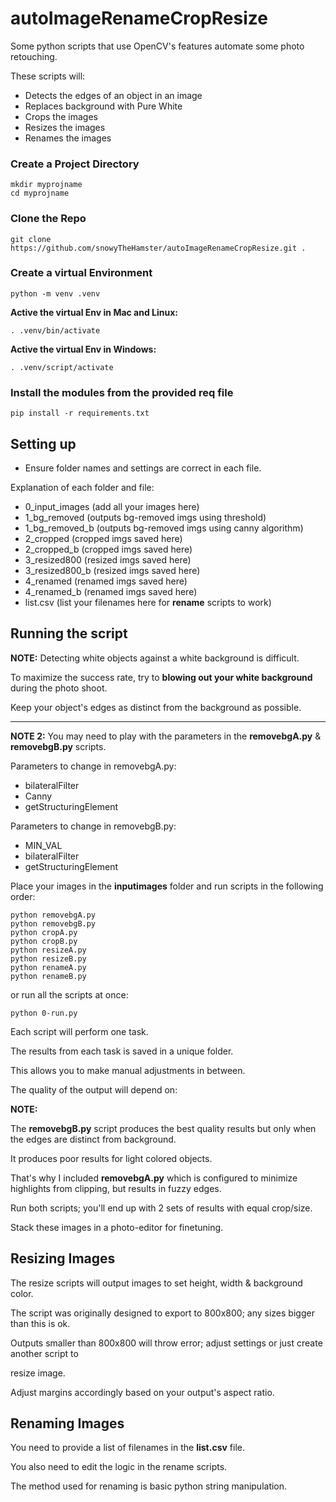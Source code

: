 # autoImageRenameCropResize

Some python scripts that use OpenCV's features automate some photo retouching.

These scripts will:

+ Detects the edges of an object in an image
+ Replaces background with Pure White
+ Crops the images
+ Resizes the images
+ Renames the images

### Create a Project Directory
```
mkdir myprojname
cd myprojname
```

### Clone the Repo
```
git clone https://github.com/snowyTheHamster/autoImageRenameCropResize.git .
```

### Create a virtual Environment
```
python -m venv .venv
```

**Active the virtual Env in Mac and Linux:**
```
. .venv/bin/activate

```

**Active the virtual Env in Windows:**
```
. .venv/script/activate

```

### Install the modules from the provided req file
```
pip install -r requirements.txt
```

## Setting up

+ Ensure folder names and settings are correct in each file.

Explanation of each folder and file:

+ 0_input_images (add all your images here)
+ 1_bg_removed   (outputs bg-removed imgs using threshold)
+ 1_bg_removed_b (outputs bg-removed imgs using canny algorithm)
+ 2_cropped      (cropped imgs saved here)
+ 2_cropped_b    (cropped imgs saved here)
+ 3_resized800   (resized imgs saved here)
+ 3_resized800_b (resized imgs saved here)
+ 4_renamed      (renamed imgs saved here)
+ 4_renamed_b    (renamed imgs saved here)
+ list.csv (list your filenames here for **rename** scripts to work)

## Running the script

**NOTE:** Detecting white objects against a white background is difficult.

To maximize the success rate, try to **blowing out your white background** during the photo shoot.

Keep your object's edges as distinct from the background as possible.

---

**NOTE 2:** You may need to play with the parameters in the **removebgA.py** & **removebgB.py** scripts.

Parameters to change in removebgA.py:

+ bilateralFilter
+ Canny
+ getStructuringElement

Parameters to change in removebgB.py:

+ MIN_VAL
+ bilateralFilter
+ getStructuringElement

Place your images in the **inputimages** folder and run scripts in the following order:

```
python removebgA.py
python removebgB.py
python cropA.py
python cropB.py
python resizeA.py
python resizeB.py
python renameA.py
python renameB.py
```

or run all the scripts at once:

```
python 0-run.py
```

Each script will perform one task.

The results from each task is saved in a unique folder.

This allows you to make manual adjustments in between.

The quality of the output will depend on:

**NOTE:**

The **removebgB.py** script produces the best quality results but only when the edges are distinct from background.

It produces poor results for light colored objects.

That's why I included **removebgA.py** which is configured to minimize highlights from clipping, but results in fuzzy edges.

Run both scripts; you'll end up with 2 sets of results with equal crop/size.

Stack these images in a photo-editor for finetuning.


## Resizing Images

The resize scripts will output images to set height, width & background color.

The script was originally designed to export to 800x800; any sizes bigger than this is ok.

Outputs smaller than 800x800 will throw error; adjust settings or just create another script to 

resize image.

Adjust margins accordingly based on your output's aspect ratio.


## Renaming Images

You need to provide a list of filenames in the **list.csv** file.

You also need to edit the logic in the rename scripts.

The method used for renaming is basic python string manipulation.